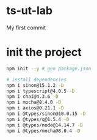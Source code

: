# ts-ut-lab
My first commit

# init the project
```bash
npm init --y # gen package.json

# install dependencies
npm i sinon@15.1.2 -D
npm i typescript@4.0.5 -D
npm i chai@4.3.6 -D 
npm i mocha@8.4.0 -D
npm i axios@0.21.1 -D
npm i @types/sinon@10.0.15 -D
npm i @types/q@1.5.4 -D
npm i @types/node@14.14.7 -D
npm i @types/mocha@8.0.4 -D
```